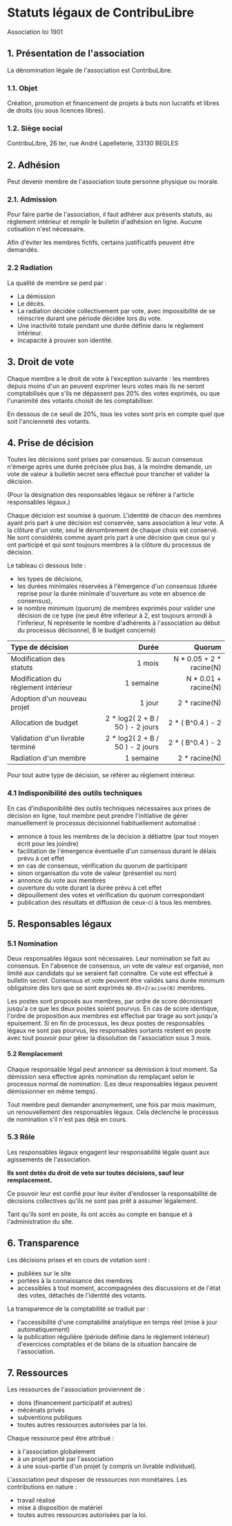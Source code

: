 
Statuts légaux de ContribuLibre
=======
Association loi 1901

## 1. Présentation de l'association
La dénomination légale de l'association est ContribuLibre.
### 1.1. Objet
Création, promotion et financement de projets à buts non lucratifs et libres de droits (ou sous licences libres).
### 1.2. Siège social
ContribuLibre, 26 ter, rue André Lapelleterie, 33130 BEGLES
## 2. Adhésion
Peut devenir membre de l'association toute personne physique ou morale.
### 2.1. Admission
Pour faire partie de l'association, il faut
adhérer aux présents statuts, au règlement intérieur
et remplir le bulletin d'adhésion en ligne.
Aucune cotisation n'est nécessaire.

Afin d'éviter les membres fictifs, certains justificatifs peuvent être demandés.
### 2.2 Radiation
La qualité de membre se perd par :

- La démission
- Le décès.
- La radiation décidée collectivement par vote, avec impossibilité de se réinscrire durant une période décidée lors du vote.
- Une inactivité totale pendant une durée définie dans le règlement intérieur.
- Incapacité à prouver son identité.

## 3. Droit de vote
Chaque membre a le droit de vote à l'exception suivante :
les membres depuis moins d'un an peuvent exprimer leurs votes mais ils ne seront comptabilisés que s'ils ne dépassent pas 20% des votes exprimés, ou que l'unanimité des votants choisit de les comptabiliser.

En dessous de ce seuil de 20%, tous les votes sont pris en compte quel que soit l'ancienneté des votants.

## 4. Prise de décision
Toutes les décisions sont prises par consensus.
Si aucun consensus n'émerge après une durée précisée plus bas, à la moindre demande, un vote de valeur à bulletin secret sera effectué pour trancher et valider la décision.

(Pour la désignation des responsables légaux se référer à l'article responsables légaux.)

Chaque décision est soumise à quorum.
L'identité de chacun des membres ayant pris part à une décision est conservée, sans association à leur vote.
A la clôture d'un vote, seul le dénombrement de chaque choix est conservé.
Ne sont considérés comme ayant pris part à une décision que ceux qui y ont participé et qui sont toujours membres à la clôture du processus de décision.

Le tableau ci dessous liste :
- les types de décisions,
- les durées minimales réservées à l'émergence d'un consensus (durée reprise pour la durée minimale d'ouverture au vote en absence de consensus),
- le nombre minimum (quorum) de membres exprimés pour valider une décision de ce type (ne peut être inferieur à 2, est toujours arrondi à l'inferieur, N représente le nombre d'adhérents à l'association au début du processus décisonnel, B le budget concerné)

| Type de décision | Durée | Quorum |
| :--- | ---: | ---: |
| Modification des statuts | 1 mois | N * 0.05 + 2 * racine(N) |
| Modification du règlement intérieur | 1 semaine | N * 0.01 + racine(N) |
| Adoption d'un nouveau projet | 1 jour | 2 * racine(N) |
| Allocation de budget | 2 * log2( 2 + B / 50 ) - 2 jours | 2 * ( B^0.4 ) - 2 |
| Validation d'un livrable terminé | 2 * log2( 2 + B / 50 ) - 2 jours | 2 * ( B^0.4 ) - 2 |
| Radiation d'un membre | 1 semaine | 2 * racine(N) |

Pour tout autre type de décision, se référer au règlement intérieur.

### 4.1 Indisponibilité des outils techniques
En cas d’indisponibilité des outils techniques nécessaires aux prises de décision en ligne, tout membre peut prendre l'initiative de gérer manuellement le processus décisionnel habituellement automatisé :
- annonce à tous les membres de la décision à débattre (par tout moyen écrit pour les joindre)
- facilitation de l'émergence éventuelle d'un consensus durant le délais prévu à cet effet
- en cas de consensus, vérification du quorum de participant
- sinon organisation du vote de valeur (présentiel ou non)
- annonce du vote aux membres
- ouverture du vote durant la durée prévu à cet effet
- dépouillement des votes et vérification du quorum correspondant
- publication des résultats et diffusion de ceux-ci à tous les membres.

## 5. Responsables légaux
### 5.1 Nomination
Deux responsables légaux sont nécessaires.
Leur nomination se fait au consensus.
En l'absence de consensus, un vote de valeur est organisé, non limité aux candidats qui se seraient fait connaître.
Ce vote est effectué à bulletin secret.
Consensus et vote peuvent être validés sans durée minimum obligatoire dès lors que se sont exprimés `N0.05+2racine(N)` membres.

Les postes sont proposés aux membres, par ordre de score décroissant jusqu'a ce que les deux postes soient pourvus.
En cas de score identique, l'ordre de proposition aux membres est effectué par tirage au sort jusqu'a épuisement.
Si en fin de processus, les deux postes de responsables légaux ne sont pas pourvus, les responsables sortants restent en poste avec tout pouvoir pour gérer la dissolution de l'association sous 3 mois.

#### 5.2 Remplacement
Chaque responsable légal peut annoncer sa démission à tout moment. Sa démission sera effective après nomination du remplaçant selon le processus normal de nomination. (Les deux responsables légaux peuvent démissionner en même temps).

Tout membre peut demander anonymement, une fois par mois maximum, un renouvellement des responsables légaux.
Cela déclenche le processus de nomination s'il n'est pas déjà en cours.

### 5.3 Rôle
Les responsables légaux engagent leur responsabilité légale quant aux agissements de l'association.

**Ils sont dotés du droit de veto sur toutes décisions, sauf leur remplacement.**

Ce pouvoir leur est confié pour leur éviter d'endosser la responsabilité de décisions collectives qu'ils ne sont pas prêt à assumer légalement.

Tant qu'ils sont en poste, ils ont accès au compte en banque et à l'administration du site.


## 6. Transparence
Les décisions prises et en cours de votation sont :
- publiées sur le site
- portées à la connaissance des membres
- accessibles à tout moment, accompagnées des discussions et de l'état des votes, détachés de l'identité des votants.

La transparence de la comptabilité se traduit par :

- l'accessibilité d'une comptabilité analytique en temps réel (mise à jour automatiquement)
- la publication régulière (période définie dans le règlement intérieur) d'exercices comptables et de bilans de la situation bancaire de l'association.

## 7. Ressources
Les ressources de l'association proviennent de :
- dons (financement participatif et autres)
- mécénats privés
- subventions publiques
- toutes autres ressources autorisées par la loi.

Chaque ressource peut être attribué :
- à l'association globalement
- à un projet porté par l'association
- à une sous-partie d'un projet (y compris un livrable individuel).

L'association peut disposer de ressources non monétaires.
Les contributions en nature :
- travail réalisé
- mise à disposition de matériel
- toutes autres ressources autorisées par la loi.
